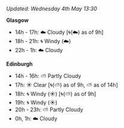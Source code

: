 *Updated: Wednesday 4th May 13:30*

**Glasgow**

* 14h - 17h: :cloud: Cloudy [:cyclone:(:cloud:) as of 9h]
* 18h - 21h: :cyclone: Windy (:cloud:)
* 22h - 1h: :cloud: Cloudy

**Edinburgh**

* 14h - 16h: :partly_sunny: Partly Cloudy
* 17h: :sunny: Clear [:cyclone:(:partly_sunny:) as of 9h, :partly_sunny: as of 14h]
* 18h: :cyclone: Windy (:sunny:) [:cyclone:(:partly_sunny:) as of 9h]
* 19h: :cyclone: Windy (:sunny:)
* 20h - 23h: :partly_sunny: Partly Cloudy
* 0h, 1h: :cloud: Cloudy
